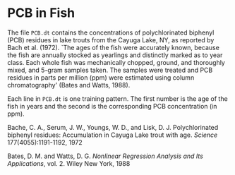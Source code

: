 # PCB in Fish


The file `PCB.dt` contains the concentrations of polychlorinated
biphenyl (PCB) residues in lake trouts from the Cayuga Lake, NY, as
reported by Bach et al. (1972).  `The ages of the fish
were accurately known, because the fish are annually stocked as
yearlings and distinctly marked as to year class. Each whole fish was
mechanically chopped, ground, and thoroughly mixed, and 5-gram samples
taken. The samples were treated and PCB residues in parts per million
(ppm) were estimated using column chromatography'
(Bates and Watts, 1988).

Each line in `PCB.dt` is one training pattern.  The first
number is the age of the fish in years and the
second is the corresponding PCB
concentration (in ppm).



Bache, C. A., Serum, J. W., Youngs, W. D., and Lisk, D. J.
Polychlorinated biphenyl residues: Accumulation in Cayuga Lake trout with age. *Science* 177(4055):1191-1192, 1972

Bates, D. M. and Watts, D. G. *Nonlinear Regression Analysis and Its Applications*, vol. 2. Wiley New York, 1988

